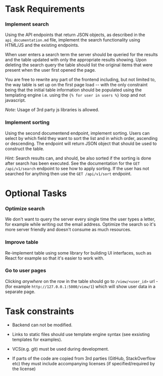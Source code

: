 # Task Requirements

### Implement search

Using the API endpoints that return JSON objects, as described in the `api_documentation.md` file, implement the search functionality using HTML/JS and the existing endpoints.

When user enters a search term the server should be queried for the results and the table updated with only the appropriate results showing. Upon deleting the search query the table should list the original items that were present when the user first opened the page.

You are free to rewrite any part of the frontend including, but not limited to, the way table is set up on the first page load -- with the only constraint being that the initial table information should be populated using the templating engine i.e. using the `{% for user in users %}` loop and not javascript.

*Note:* Usage of 3rd party js libraries is allowed.

### Implement sorting

Using the second documentend endpoint, implement sorting. Users can select by which field they want to sort the list and in which order, ascending or descending. The endpoint will return JSON object that should be used to construct the table.

*Hint:* Search results can, and should, be also sorted if the sorting is done after search has been executed. See the documentation for the `GET /api/v1/search` endpoint to see how to apply sorting. If the user has not searched for anything then use the `GET /api/v1/sort` endpoint.

# Optional Tasks

### Optimize search

We don't want to query the server every single time the user types a letter, for example while writing out the email address. Optimize the search so it's more server friendly and doesn't consume as much resources.

### Improve table

Re-implement table using some library for building UI interfaces, such as React for example so that it's easier to work with.

### Go to user pages

Clicking *anywhere* on the row in the table should go to `/view/<user_id>` url - (for example `http://127.0.0.1:5000/view/1`) which will show user data in a separate page.

# Task constraints
 
 * Backend can not be modified.
 
 * Links to static files should use template engine syntax (see exsisting templates for examples).
 
 * VCS(e.g. git) must be used during development.
 
 * If parts of the code are copied from 3rd parties (GitHub, StackOverflow etc) they must include accompanying licenses (if specified/required by the license)
 